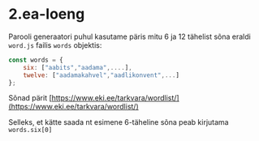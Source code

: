 # 2.ea-loeng

Parooli generaatori puhul kasutame päris mitu 6 ja 12 tähelist sõna eraldi `word.js` failis `words` objektis:

```js
const words = {
	six: ["aabits","aadama",....],
	twelve: ["aadamakahvel","aadlikonvent",...]
};
```
Sõnad pärit [https://www.eki.ee/tarkvara/wordlist/](https://www.eki.ee/tarkvara/wordlist/)

Selleks, et kätte saada nt esimene 6-täheline sõna peab kirjutama `words.six[0]` 
